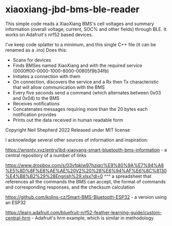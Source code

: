 # xiaoxiang-jbd-bms-ble-reader

This simple code reads a XiaoXiang BMS's cell voltages and summary information (overall voltage, current, SOC% and other fields) through BLE.   It works on Adafruit's nrf52 based devices.

I've keep code splatter to a minimum, and this single C++ file (it can be renamed as a .ino) Does this:
- Scans for devices 
- Finds BMSes named XiaoXiang and with the required service (0000ff00-0000-1000-8000-00805f9b34fb)
- Initiates a connection with them
- On connection, discovers the service and a Rx then Tx characteristic that will allow communication with the BMS
- Every five seconds send a command (which alternates between 0x03 and 0x04) to the BMS
- Receives notifications
- Concatenates messages requiring more than the 20 bytes each notification provides
- Prints out the data received in human readable form

Copyright Neil Shepherd 2022
Released under MIT license
 
I acknowledge several other sources of information and inspiration: 

https://wnsnty.xyz/entry/jbd-xiaoyang-smart-bluetooth-bms-information - a central repository of a number of links

https://www.dropbox.com/s/03vfqklw97hziqr/%E9%80%9A%E7%94%A8%E5%8D%8F%E8%AE%AE%20V2%20%28%E6%94%AF%E6%8C%8130%E4%B8%B2%29%28Engrish%29.xlsx?dl=0
^^^ a spreadsheet that references all the commands the BMS can accept, the format of commands and corresponding responses, and the checksum calculation

https://github.com/kolins-cz/Smart-BMS-Bluetooth-ESP32 - a version using an ESP32

https://learn.adafruit.com/bluefruit-nrf52-feather-learning-guide/custom-central-hrm - Adafruit's hrm example, which is similar in methodology
